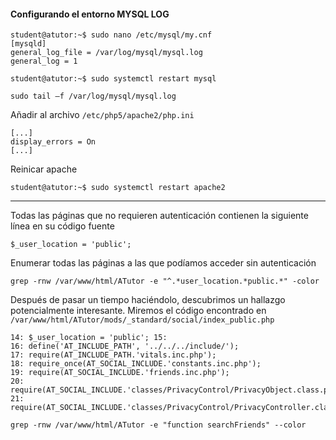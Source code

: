 #### Configurando el entorno MYSQL LOG
```
student@atutor:~$ sudo nano /etc/mysql/my.cnf
[mysqld]
general_log_file = /var/log/mysql/mysql.log 
general_log = 1

student@atutor:~$ sudo systemctl restart mysql

sudo tail –f /var/log/mysql/mysql.log
```

Añadir al archivo ```/etc/php5/apache2/php.ini```
```
[...]
display_errors = On 
[...]
```

Reinicar apache
```
student@atutor:~$ sudo systemctl restart apache2
```

----

Todas las páginas que no requieren autenticación contienen la siguiente línea en su código fuente  
```
$_user_location = 'public'; 
```

Enumerar todas las páginas a las que podíamos acceder sin autenticación  
```
grep -rnw /var/www/html/ATutor -e "^.*user_location.*public.*" -color
```

Después de pasar un tiempo haciéndolo, descubrimos un hallazgo potencialmente interesante. Miremos el código encontrado en ```/var/www/html/ATutor/mods/_standard/social/index_public.php``` 
```
14: $_user_location = 'public'; 15: 
16: define('AT_INCLUDE_PATH', '../../../include/'); 
17: require(AT_INCLUDE_PATH.'vitals.inc.php'); 
18: require_once(AT_SOCIAL_INCLUDE.'constants.inc.php'); 
19: require(AT_SOCIAL_INCLUDE.'friends.inc.php'); 
20: require(AT_SOCIAL_INCLUDE.'classes/PrivacyControl/PrivacyObject.class.php'); 
21: require(AT_SOCIAL_INCLUDE.'classes/PrivacyControl/PrivacyController.class.php'); 
```

 ```
 grep -rnw /var/www/html/ATutor -e "function searchFriends" --color
 ```




